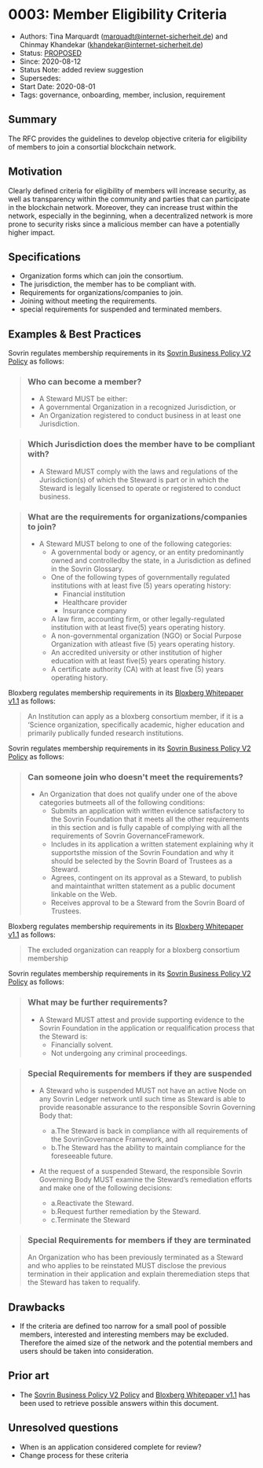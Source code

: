 # 0003: Member Eligibility Criteria
- Authors: Tina Marquardt (marquadt@internet-sicherheit.de) and Chinmay Khandekar (khandekar@internet-sicherheit.de) 
- Status: [PROPOSED](/README.md#proposed)
- Since: 2020-08-12 
- Status Note: added review suggestion
- Supersedes:
- Start Date: 2020-08-01
- Tags: governance, onboarding, member, inclusion, requirement

## Summary

The RFC provides the guidelines to develop objective criteria for eligibility of members to join a consortial blockchain network.

## Motivation

Clearly defined criteria for eligibility of members will increase security, as well as transparency within the community and parties that can participate in the blockchain network.
Moreover, they can increase trust within the network, especially in the beginning, when a decentralized network is more prone to security risks since a malicious member can have a potentially higher impact.

## Specifications

* Organization forms which can join the consortium.
* The jurisdiction, the member has to be compliant with.
* Requirements for organizations/companies to join.
* Joining without meeting the requirements.
* special requirements for suspended and terminated members.

## Examples & Best Practices

Sovrin regulates membership requirements in its [Sovrin Business Policy V2 Policy](https://sovrin.org/wp-content/uploads/Sovrin-Steward-Business-Policies-V2.pdf) as follows:

> ### Who can become a member?
> *   A Steward MUST be either:
>   * A governmental Organization in a recognized Jurisdiction, or
>   * An Organization registered to conduct business in at least one Jurisdiction.

> ### Which Jurisdiction does the member have to be compliant with?
> * A Steward MUST comply with the laws and regulations of the Jurisdiction(s) of which the Steward is part or in which the Steward is legally licensed to operate or registered to conduct business.

> ### What are the requirements for organizations/companies to join?
> * A Steward MUST belong to one of the following categories:
>   * A governmental body or agency, or an entity predominantly owned and controlledby the state, in a Jurisdiction as defined in the Sovrin Glossary.
>   * One of the following types of governmentally regulated institutions with at least five (5) years operating history:
>      * Financial institution
>      * Healthcare provider
>      * Insurance company
>   * A law firm, accounting firm, or other legally-regulated institution with at least five(5) years operating history.
>   * A non-governmental organization (NGO) or Social Purpose Organization with atleast five (5) years operating history.
>   * An accredited university or other institution of higher education with at least five(5) years operating history.
>   * A certificate authority (CA) with at least five (5) years operating history.

Bloxberg regulates membership requirements in its [Bloxberg Whitepaper v1.1](https://bloxberg.org/wp-content/uploads/2020/02/bloxberg_whitepaper_1.1.pdf) as follows:

> An Institution can apply as a bloxberg consortium member, if it is a ‘Science organization, specifically academic, higher education and primarily publically funded research institutions.


Sovrin regulates membership requirements in its [Sovrin Business Policy V2 Policy](https://sovrin.org/wp-content/uploads/Sovrin-Steward-Business-Policies-V2.pdf) as follows:

> ### Can someone join who doesn't meet the requirements?
>   * An Organization that does not qualify under one of the above categories butmeets all of the following conditions:
>       * Submits an application with written evidence satisfactory to the Sovrin Foundation that it meets all the other requirements in this section and is fully capable of complying with all the requirements of Sovrin GovernanceFramework.
>       * Includes in its application a written statement explaining why it supportsthe mission of the Sovrin Foundation and why it should be selected by the Sovrin Board of Trustees as a Steward.
>       * Agrees, contingent on its approval as a Steward, to publish and maintainthat written statement as a public document linkable on the Web.
>       * Receives approval to be a Steward from the Sovrin Board of Trustees.

Bloxberg regulates membership requirements in its [Bloxberg Whitepaper v1.1](https://bloxberg.org/wp-content/uploads/2020/02/bloxberg_whitepaper_1.1.pdf) as follows:

> The excluded organization can reapply for a bloxberg consortium membership

Sovrin regulates membership requirements in its [Sovrin Business Policy V2 Policy](https://sovrin.org/wp-content/uploads/Sovrin-Steward-Business-Policies-V2.pdf) as follows:


> ### What may be further requirements?
> * A Steward MUST attest and provide supporting evidence to the Sovrin Foundation in the application or requalification process that the Steward is:
>   * Financially solvent.
>   * Not undergoing any criminal proceedings.

> ### Special Requirements for members if they are suspended
> * A Steward who is suspended MUST not have an active Node on any Sovrin Ledger network until such time as Steward is able to provide reasonable assurance to the responsible Sovrin Governing Body that:
>   * a.The Steward is back in compliance with all requirements of the SovrinGovernance Framework, and
>   * b.The Steward has the ability to maintain compliance for the foreseeable future.
>
>  * At the request of a suspended Steward, the responsible Sovrin Governing Body MUST examine the Steward’s remediation efforts and make one of the following decisions:
>    * a.Reactivate the Steward.
>    * b.Request further remediation by the Steward.
>    * c.Terminate the Steward

> ### Special Requirements for members if they are terminated
>  An Organization who has been previously terminated as a Steward and who applies to be reinstated MUST disclose the previous termination in their application and explain theremediation steps that the Steward has taken to requalify.

## Drawbacks 

* If the criteria are defined too narrow for a small pool of possible members, interested and interesting members may be excluded. 
Therefore the aimed size of the network and the potential members and users should be taken into consideration.

## Prior art

* The [Sovrin Business Policy V2 Policy](https://sovrin.org/wp-content/uploads/Sovrin-Steward-Business-Policies-V2.pdf) and [Bloxberg Whitepaper v1.1](https://bloxberg.org/wp-content/uploads/2020/02/bloxberg_whitepaper_1.1.pdf) has been used to retrieve possible answers within this document. 

## Unresolved questions

* When is an application considered complete for review?
* Change process for these criteria
